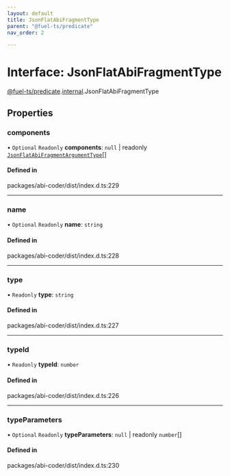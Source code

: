 ```yaml
---
layout: default
title: JsonFlatAbiFragmentType
parent: "@fuel-ts/predicate"
nav_order: 2

---
```


# Interface: JsonFlatAbiFragmentType

[@fuel-ts/predicate](../index.md).[internal](../namespaces/internal.md).JsonFlatAbiFragmentType

## Properties

### components

• `Optional` `Readonly` **components**: ``null`` \| readonly [`JsonFlatAbiFragmentArgumentType`](internal-JsonFlatAbiFragmentArgumentType.md)[]

#### Defined in

packages/abi-coder/dist/index.d.ts:229

___

### name

• `Optional` `Readonly` **name**: `string`

#### Defined in

packages/abi-coder/dist/index.d.ts:228

___

### type

• `Readonly` **type**: `string`

#### Defined in

packages/abi-coder/dist/index.d.ts:227

___

### typeId

• `Readonly` **typeId**: `number`

#### Defined in

packages/abi-coder/dist/index.d.ts:226

___

### typeParameters

• `Optional` `Readonly` **typeParameters**: ``null`` \| readonly `number`[]

#### Defined in

packages/abi-coder/dist/index.d.ts:230
